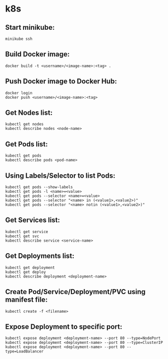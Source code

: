 # k8s

## Start minikube:
    minikube ssh

## Build Docker image:
    docker build -t <username>/<image-name>:<tag> .

## Push Docker image to Docker Hub:
    docker login
    docker push <username>/<image-name>:<tag>

## Get Nodes list:
    kubectl get nodes
    kubectl describe nodes <node-name>

## Get Pods list:
    kubectl get pods
    kubectl describe pods <pod-name>

## Using Labels/Selector to list Pods:
    kubectl get pods --show-labels
    kubectl get pods -l <name>=<value>
    kubectl get pods --selector <name>=<value>
    kubectl get pods --selector "<name> in (<value1>,<value2>)"
    kubectl get pods --selector "<name> notin (<value1>,<value2>)"

## Get Services list:
    kubectl get service
    kubectl get svc
    kubectl describe service <service-name>

## Get Deployments list:
    kubectl get deployment
    kubectl get deploy
    kubectl describe deployment <deployment-name>

## Create Pod/Service/Deployment/PVC using manifest file:
    kubectl create -f <filename>

## Expose Deployment to specific port:
    kubectl expose deployment <deployment-name> --port 80 --type=NodePort
    kubectl expose deployment <deployment-name> --port 80 --type=ClusterIP
    kubectl expose deployment <deployment-name> --port 80 --type=LoadBalancer